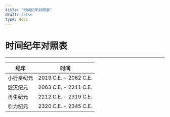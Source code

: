 ```yaml
---
title: "时间纪年对照表"
draft: false
type: docs
---
```


# 时间纪年对照表

----

| 纪年 | 时间 |
| ---- | ---- |
| 小行星纪元 | 2019 C.E. - 2062 C.E. |
| 毁灭纪元 | 2063 C.E. - 2211 C.E. |
| 再生纪元 | 2212 C.E. - 2319 C.E. |
| 引力纪元 | 2320 C.E. - 2345 C.E. |
